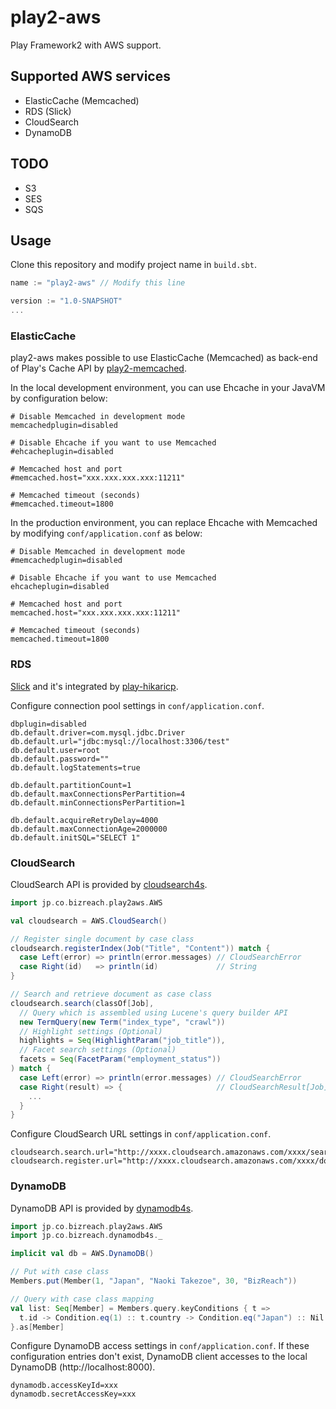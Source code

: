 play2-aws
=====================================

Play Framework2 with AWS support.

## Supported AWS services

- ElasticCache (Memcached)
- RDS (Slick)
- CloudSearch
- DynamoDB

## TODO

- S3
- SES
- SQS

## Usage

Clone this repository and modify project name in `build.sbt`.

```scala
name := "play2-aws" // Modify this line

version := "1.0-SNAPSHOT"
...
```

### ElasticCache

play2-aws makes possible to use ElasticCache (Memcached) as back-end of Play's Cache API by [play2-memcached](https://github.com/mumoshu/play2-memcached).

In the local development environment, you can use Ehcache in your JavaVM by configuration below:

```
# Disable Memcached in development mode
memcachedplugin=disabled

# Disable Ehcache if you want to use Memcached
#ehcacheplugin=disabled

# Memcached host and port
#memcached.host="xxx.xxx.xxx.xxx:11211"

# Memcached timeout (seconds)
#memcached.timeout=1800
```

In the production environment, you can replace Ehcache with Memcached by modifying `conf/application.conf` as below:

```
# Disable Memcached in development mode
#memcachedplugin=disabled

# Disable Ehcache if you want to use Memcached
ehcacheplugin=disabled

# Memcached host and port
memcached.host="xxx.xxx.xxx.xxx:11211"

# Memcached timeout (seconds)
memcached.timeout=1800
```


### RDS

[Slick](http://slick.typesafe.com/) and it's integrated by [play-hikaricp](https://github.com/edulify/play-hikaricp.edulify.com).

Configure connection pool settings in `conf/application.conf`.

```
dbplugin=disabled
db.default.driver=com.mysql.jdbc.Driver
db.default.url="jdbc:mysql://localhost:3306/test"
db.default.user=root
db.default.password=""
db.default.logStatements=true

db.default.partitionCount=1
db.default.maxConnectionsPerPartition=4
db.default.minConnectionsPerPartition=1

db.default.acquireRetryDelay=4000
db.default.maxConnectionAge=2000000
db.default.initSQL="SELECT 1"
```

### CloudSearch

CloudSearch API is provided by [cloudsearch4s](https://github.com/bizreach/cloudsearch4s).

```scala
import jp.co.bizreach.play2aws.AWS

val cloudsearch = AWS.CloudSearch()

// Register single document by case class
cloudsearch.registerIndex(Job("Title", "Content")) match {
  case Left(error) => println(error.messages) // CloudSearchError
  case Right(id)   => println(id)             // String
}

// Search and retrieve document as case class
cloudsearch.search(classOf[Job],
  // Query which is assembled using Lucene's query builder API
  new TermQuery(new Term("index_type", "crawl"))
  // Highlight settings (Optional)
  highlights = Seq(HighlightParam("job_title")),
  // Facet search settings (Optional)
  facets = Seq(FacetParam("employment_status"))
) match {
  case Left(error) => println(error.messages) // CloudSearchError
  case Right(result) => {                     // CloudSearchResult[Job]
    ...
  }
}
```

Configure CloudSearch URL settings in `conf/application.conf`.

```
cloudsearch.search.url="http://xxxx.cloudsearch.amazonaws.com/xxxx/search"
cloudsearch.register.url="http://xxxx.cloudsearch.amazonaws.com/xxxx/documents/batch"
```

### DynamoDB

DynamoDB API is provided by [dynamodb4s](https://github.com/bizreach/dynamodb4s).

```scala
import jp.co.bizreach.play2aws.AWS
import jp.co.bizreach.dynamodb4s._

implicit val db = AWS.DynamoDB()

// Put with case class
Members.put(Member(1, "Japan", "Naoki Takezoe", 30, "BizReach"))

// Query with case class mapping
val list: Seq[Member] = Members.query.keyConditions { t =>
  t.id -> Condition.eq(1) :: t.country -> Condition.eq("Japan") :: Nil
}.as[Member]
```

Configure DynamoDB access settings in `conf/application.conf`. If these configuration entries don't exist,
DynamoDB client accesses to the local DynamoDB (http://localhost:8000).

```
dynamodb.accessKeyId=xxx
dynamodb.secretAccessKey=xxx
```
